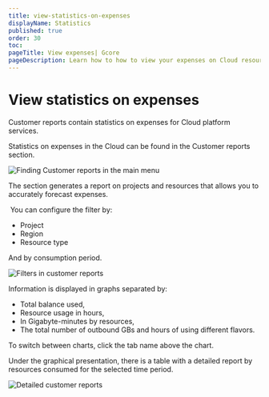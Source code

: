```yaml
---
title: view-statistics-on-expenses
displayName: Statistics
published: true
order: 30
toc:
pageTitle: View expenses| Gcore
pageDescription: Learn how to how to view your expenses on Cloud resources.
---
```

# View statistics on expenses

Customer reports contain statistics on expenses for Cloud platform services. 

Statistics on expenses in the Cloud can be found in the Customer reports section. 

![Finding Customer reports in the main menu](https://assets.gcore.pro/docs/cloud/getting-started/view-statistics-on-expenses/1-customer-reports-in-the-menu.png)

The section generates a report on projects and resources that allows you to accurately forecast expenses. 

 You can configure the filter by: 

*   Project 
*   Region 
*   Resource type

And by consumption period.

![Filters in customer reports](https://assets.gcore.pro/docs/cloud/getting-started/view-statistics-on-expenses/2-filters-in-customer-reports.png)

Information is displayed in graphs separated by: 

*   Total balance used, 
*   Resource usage in hours,
*   In Gigabyte-minutes by resources, 
*   The total number of outbound GBs and hours of using different flavors. 

To switch between charts, click the tab name above the chart. 

Under the graphical presentation, there is a table with a detailed report by resources consumed for the selected time period. 

![Detailed customer reports](https://assets.gcore.pro/docs/cloud/getting-started/view-statistics-on-expenses/3-customer-reports-detailed.png)